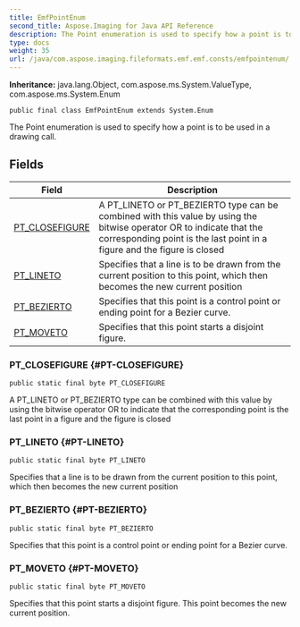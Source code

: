 ```yaml
---
title: EmfPointEnum
second_title: Aspose.Imaging for Java API Reference
description: The Point enumeration is used to specify how a point is to be used in a drawing call.
type: docs
weight: 35
url: /java/com.aspose.imaging.fileformats.emf.emf.consts/emfpointenum/
---
```

**Inheritance:**
java.lang.Object, com.aspose.ms.System.ValueType, com.aspose.ms.System.Enum
```
public final class EmfPointEnum extends System.Enum
```

The Point enumeration is used to specify how a point is to be used in a drawing call.
## Fields

| Field | Description |
| --- | --- |
| [PT_CLOSEFIGURE](#PT-CLOSEFIGURE) | A PT\_LINETO or PT\_BEZIERTO type can be combined with this value by using the bitwise operator OR to indicate that the corresponding point is the last point in a figure and the figure is closed |
| [PT_LINETO](#PT-LINETO) | Specifies that a line is to be drawn from the current position to this point, which then becomes the new current position |
| [PT_BEZIERTO](#PT-BEZIERTO) | Specifies that this point is a control point or ending point for a Bezier curve. |
| [PT_MOVETO](#PT-MOVETO) | Specifies that this point starts a disjoint figure. |
### PT_CLOSEFIGURE {#PT-CLOSEFIGURE}
```
public static final byte PT_CLOSEFIGURE
```


A PT\_LINETO or PT\_BEZIERTO type can be combined with this value by using the bitwise operator OR to indicate that the corresponding point is the last point in a figure and the figure is closed

### PT_LINETO {#PT-LINETO}
```
public static final byte PT_LINETO
```


Specifies that a line is to be drawn from the current position to this point, which then becomes the new current position

### PT_BEZIERTO {#PT-BEZIERTO}
```
public static final byte PT_BEZIERTO
```


Specifies that this point is a control point or ending point for a Bezier curve.

### PT_MOVETO {#PT-MOVETO}
```
public static final byte PT_MOVETO
```


Specifies that this point starts a disjoint figure. This point becomes the new current position.

